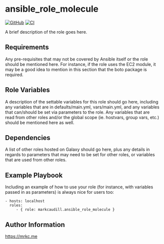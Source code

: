 ansible_role_molecule
=====================

[![GitHub](https://img.shields.io/github/license/markcaudill/ansible_role_molecule)](LICENSE)
[![CI](https://github.com/markcaudill/ansible_role_molecule/actions/workflows/ci.yml/badge.svg?branch=main)](https://github.com/markcaudill/ansible_role_molecule/actions/workflows/ci.yml)

A brief description of the role goes here.

Requirements
------------

Any pre-requisites that may not be covered by Ansible itself or the role should be mentioned here. For instance, if the role uses the EC2 module, it may be a good idea to mention in this section that the boto package is required.

Role Variables
--------------

A description of the settable variables for this role should go here, including any variables that are in defaults/main.yml, vars/main.yml, and any variables that can/should be set via parameters to the role. Any variables that are read from other roles and/or the global scope (ie. hostvars, group vars, etc.) should be mentioned here as well.

Dependencies
------------

A list of other roles hosted on Galaxy should go here, plus any details in regards to parameters that may need to be set for other roles, or variables that are used from other roles.

Example Playbook
----------------

Including an example of how to use your role (for instance, with variables passed in as parameters) is always nice for users too:

    - hosts: localhost
      roles:
         - { role: markcaudill.ansible_role_molecule }

Author Information
------------------

https://mrkc.me
